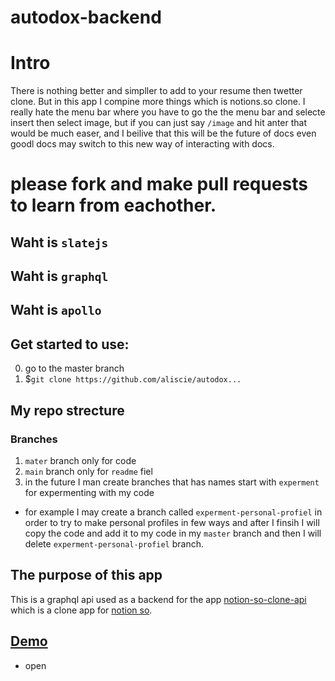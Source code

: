# autodox-backend

# Intro

There is nothing better and simpller to add to your resume then twetter clone. But in this app I compine more things which is notions.so clone. I really hate the menu bar where you have to go the the menu bar and selecte insert then select image, but if you can just say `/image` and hit anter that would be much easer, and I beilive that this will be the future of docs even goodl docs may switch to this new way of interacting with docs.

# please fork and make pull requests to learn from eachother.

## Waht is `slatejs`

## Waht is `graphql`

## Waht is `apollo`

## Get started to use:

0. go to the master branch
1. \$`git clone https://github.com/aliscie/autodox...`

## My repo strecture

### Branches

1. `mater` branch only for code
2. `main` branch only for `readme` fiel
3. in the future I man create branches that has names start with `experment` for expermenting with my code

- for example I may create a branch called `experment-personal-profiel` in order to try to make personal profiles in few ways and after I finsih I will copy the code and add it to my code in my `master` branch and then I will delete `experment-personal-profiel` branch.

## The purpose of this app

This is a graphql api used as a backend for the app [notion-so-clone-api]() which is a clone app for [notion so](https://www.notion.so/).

## [Demo](firebase)

- open

